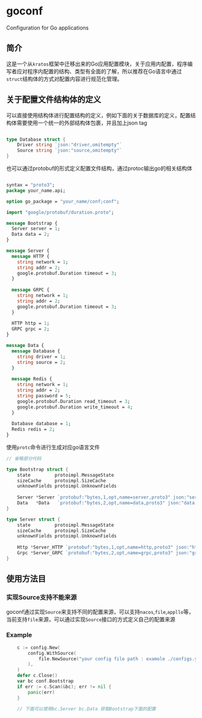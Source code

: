 # goconf
Configuration for Go applications

## 简介

这是一个从`kratos`框架中迁移出来的Go应用配置模块，关于应用内配置，程序编写者应对程序内配置的结构、类型有全面的了解，所以推荐在Go语言中通过`struct`结构体的方式对配置内容进行规范化管理。


## 关于配置文件结构体的定义

可以直接使用结构体进行配置结构的定义，例如下面的关于数据库的定义，配置结构体需要使用一个统一的外部结构体包裹，并且加上json tag

```go

type Database struct {
	Driver string `json:"driver,omitempty"`
	Source string `json:"source,omitempty"`
}

```

也可以通过protobuf的形式定义配置文件结构，通过protoc输出go的相关结构体

```protobuf

syntax = "proto3";
package your_name.api;

option go_package = "your_name/conf;conf";

import "google/protobuf/duration.proto";

message Bootstrap {
  Server server = 1;
  Data data = 2;
}

message Server {
  message HTTP {
    string network = 1;
    string addr = 2;
    google.protobuf.Duration timeout = 3;
  }
  
  message GRPC {
    string network = 1;
    string addr = 2;
    google.protobuf.Duration timeout = 3;
  }
  
  HTTP http = 1;
  GRPC grpc = 2;
}

message Data {
  message Database {
    string driver = 1;
    string source = 2;
  }
  
  message Redis {
    string network = 1;
    string addr = 2;
    string password = 5;
    google.protobuf.Duration read_timeout = 3;
    google.protobuf.Duration write_timeout = 4;
  }
  
  Database database = 1;
  Redis redis = 2;
}

```

使用`protc`命令进行生成对应go语言文件

```go 
// 省略部分代码

type Bootstrap struct {
    state         protoimpl.MessageState
    sizeCache     protoimpl.SizeCache
    unknownFields protoimpl.UnknownFields
    
    Server *Server `protobuf:"bytes,1,opt,name=server,proto3" json:"server,omitempty"`
    Data   *Data   `protobuf:"bytes,2,opt,name=data,proto3" json:"data,omitempty"`
}

type Server struct {
    state         protoimpl.MessageState
    sizeCache     protoimpl.SizeCache
    unknownFields protoimpl.UnknownFields
    
    Http *Server_HTTP `protobuf:"bytes,1,opt,name=http,proto3" json:"http,omitempty"`
    Grpc *Server_GRPC `protobuf:"bytes,2,opt,name=grpc,proto3" json:"grpc,omitempty"`
}

```

## 使用方法目

### 实现Source支持不能来源 
goconf通过实现`Source`来支持不同的配置来源，可以支持`nacos`,`file`,`appllo`等，当前支持`file`来源，可以通过实现`Source`接口的方式定义自己的配置来源


### Example

```go
    c := config.New(
        config.WithSource(
            file.NewSource("your config file path : examole ./configs.yaml"),
        ),
    )
	defer c.Close()
    var bc conf.Bootstrap
    if err := c.Scan(&bc); err != nil {
        panic(err)
    }
	
	// 下面可以使用bc.Server bc.Data 获取Bootstrap下面的配置
```



